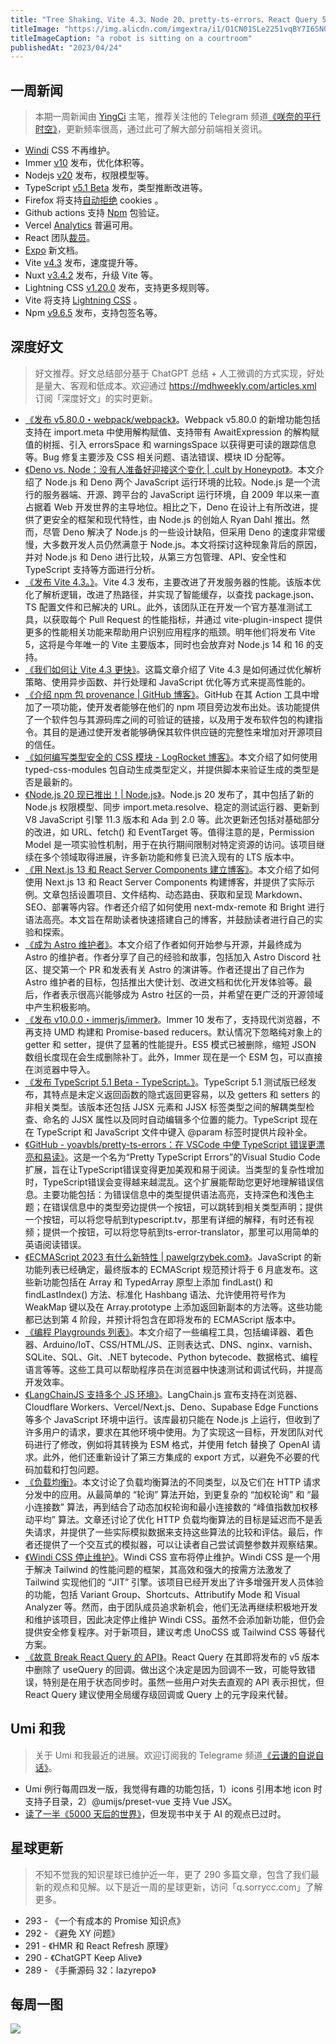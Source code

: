 ```yaml
---
title: "Tree Shaking、Vite 4.3、Node 20、pretty-ts-errors、React Query 5 API"
titleImage: "https://img.alicdn.com/imgextra/i1/O1CN01SLe2251vqBY7I6SN0_!!6000000006223-2-tps-1456-816.png_1200x1200.jpg"
titleImageCaption: "a robot is sitting on a courtroom"
publishedAt: "2023/04/24"
---
```


## 一周新闻
> 本期一周新闻由 [YingCi](https://github.com/fz6m) 主笔，推荐关注他的 Telegram 频道[《咲奈的平行时空》](https://t.me/SakinaSpace)，更新频率很高，通过此可了解大部分前端相关资讯。

 - [Windi](https://windicss.org/posts/sunsetting.html) CSS 不再维护。
 - Immer [v10](https://github.com/immerjs/immer/releases/tag/v10.0.0) 发布，优化体积等。
 - Nodejs [v20](https://github.com/nodejs/node/releases/tag/v20.0.0) 发布，权限模型等。
 - TypeScript [v5.1 Beta](https://github.com/microsoft/TypeScript/releases/tag/v5.1-beta) 发布，类型推断改进等。
 - Firefox 将支持[自动拒绝](https://www.ghacks.net/2023/04/17/firefox-may-interact-with-cookie-prompts-automatically-soon/) cookies 。
 - Github actions 支持 [Npm](https://github.blog/2023-04-19-introducing-npm-package-provenance/) 包验证。
 - Vercel [Analytics](https://vercel.com/blog/vercel-web-analytics-is-now-generally-available) 普遍可用。
 - React 团队[裁员](https://twitter.com/mengdi_en/status/1648718077796786177)。
 - [Expo](https://docs.expo.dev/overview/) 新文档。
 - Vite [v4.3](https://github.com/vitejs/vite/blob/v4.3.1/packages/vite/CHANGELOG.md#430-2023-04-20) 发布，速度提升等。
 - Nuxt [v3.4.2](https://github.com/nuxt/nuxt/releases/tag/v3.4.2) 发布，升级 Vite 等。
 - Lightning CSS [v1.20.0](https://github.com/parcel-bundler/lightningcss/releases/tag/v1.20.0) 发布，支持更多规则等。
 - Vite 将支持 [Lightning CSS](https://github.com/vitejs/vite/pull/12807) 。
 - Npm [v9.6.5](https://github.com/npm/cli/releases/tag/v9.6.5) 发布，支持包签名等。

## 深度好文
> 好文推荐。好文总结部分基于 ChatGPT 总结 + 人工微调的方式实现，好处是量大、客观和低成本。欢迎通过 https://mdhweekly.com/articles.xml 订阅「深度好文」的实时更新。

- [《发布 v5.80.0・webpack/webpack》](https://github.com/webpack/webpack/releases/tag/v5.80.0)。Webpack v5.80.0 的新增功能包括支持在 import.meta 中使用解构赋值、支持带有 AwaitExpression 的解构赋值的树摇、引入 errorsSpace 和 warningsSpace 以获得更可读的跟踪信息等。Bug 修复主要涉及 CSS 相关问题、语法错误、模块 ID 分配等。
- [《Deno vs. Node：没有人准备好迎接这个变化 | .cult by Honeypot》](https://cult.honeypot.io/reads/deno-vs-node-main-differences/)。本文介绍了 Node.js 和 Deno 两个 JavaScript 运行环境的比较。Node.js 是一个流行的服务器端、开源、跨平台的 JavaScript 运行环境，自 2009 年以来一直占据着 Web 开发世界的主导地位。相比之下，Deno 在设计上有所改进，提供了更安全的框架和现代特性，由 Node.js 的创始人 Ryan Dahl 推出。然而，尽管 Deno 解决了 Node.js 的一些设计缺陷，但采用 Deno 的速度非常缓慢，大多数开发人员仍然满意于 Node.js。本文将探讨这种现象背后的原因，并对 Node.js 和 Deno 进行比较，从第三方包管理、API、安全性和 TypeScript 支持等方面进行分析。
- [《发布 Vite 4.3。》](https://vitejs.dev/blog/announcing-vite4-3.html)。Vite 4.3 发布，主要改进了开发服务器的性能。该版本优化了解析逻辑，改进了热路径，并实现了智能缓存，以查找 package.json、TS 配置文件和已解决的 URL。此外，该团队正在开发一个官方基准测试工具，以获取每个 Pull Request 的性能指标，并通过 vite-plugin-inspect 提供更多的性能相关功能来帮助用户识别应用程序的瓶颈。明年他们将发布 Vite 5，这将是今年唯一的 Vite 主要版本，同时也会放弃对 Node.js 14 和 16 的支持。
- [《我们如何让 Vite 4.3 更快》](https://sun0day.github.io/blog/vite/why-vite4_3-is-faster.html)。这篇文章介绍了 Vite 4.3 是如何通过优化解析策略、使用异步函数、并行处理和 JavaScript 优化等方式来提高性能的。
- [《介绍 npm 包 provenance | GitHub 博客》](https://github.blog/2023-04-19-introducing-npm-package-provenance/)。GitHub 在其 Action 工具中增加了一项功能，使开发者能够在他们的 npm 项目旁边发布出处。该功能提供了一个软件包与其源码库之间的可验证的链接，以及用于发布软件包的构建指令。其目的是通过使开发者能够确保其软件供应链的完整性来增加对开源项目的信任。
- [《如何编写类型安全的 CSS 模块 - LogRocket 博客》](http://blog.logrocket.com/write-type-safe-css-modules/)。本文介绍了如何使用 typed-css-modules 包自动生成类型定义，并提供脚本来验证生成的类型是否是最新的。
- [《Node.js 20 现已推出！| Node.js》](https://nodejs.org/en/blog/announcements/v20-release-announce)。Node.js 20 发布了，其中包括了新的 Node.js 权限模型、同步 import.meta.resolve、稳定的测试运行器、更新到 V8 JavaScript 引擎 11.3 版本和 Ada 到 2.0 等。此次更新还包括对基础部分的改进，如 URL、fetch() 和 EventTarget 等。值得注意的是，Permission Model 是一项实验性机制，用于在执行期间限制对特定资源的访问。该项目继续在多个领域取得进展，许多新功能和修复已流入现有的 LTS 版本中。
- [《用 Next.js 13 和 React Server Components 建立博客》](https://maxleiter.com/blog/build-a-blog-with-nextjs-13)。本文介绍了如何使用 Next.js 13 和 React Server Components 构建博客，并提供了实际示例。文章包括设置项目、文件结构、动态路由、获取和呈现 Markdown、SEO、部署等内容。作者还介绍了如何使用 next-mdx-remote 和 Bright 进行语法高亮。本文旨在帮助读者快速搭建自己的博客，并鼓励读者进行自己的实验和探索。
- [《成为 Astro 维护者》](https://www.elian.codes/blog/23-04-12-becoming-an-astro-maintainer/)。本文介绍了作者如何开始参与开源，并最终成为 Astro 的维护者。作者分享了自己的经验和故事，包括加入 Astro Discord 社区、提交第一个 PR 和发表有关 Astro 的演讲等。作者还提出了自己作为 Astro 维护者的目标，包括推出大使计划、改进文档和优化开发体验等。最后，作者表示很高兴能够成为 Astro 社区的一员，并希望在更广泛的开源领域中产生积极影响。
- [《发布 v10.0.0・immerjs/immer》](https://github.com/immerjs/immer/releases/tag/v10.0.0)。Immer 10 发布了，支持现代浏览器，不再支持 UMD 构建和 Promise-based reducers。默认情况下忽略纯对象上的 getter 和 setter，提供了显著的性能提升。ES5 模式已被删除，缩短 JSON 数组长度现在会生成删除补丁。此外，Immer 现在是一个 ESM 包，可以直接在浏览器中导入。
- [《发布 TypeScript 5.1 Beta - TypeScript。》](https://devblogs.microsoft.com/typescript/announcing-typescript-5-1-beta/)。TypeScript 5.1 测试版已经发布，其特点是未定义返回函数的隐式返回更容易，以及 getters 和 setters 的非相关类型。该版本还包括 JJSX 元素和 JJSX 标签类型之间的解耦类型检查、命名的 JJSX 属性以及同时自动编辑多个位置的能力。TypeScript 现在在 TypeScript 和 JavaScript 文件中键入 @param 标签时提供片段补全。
- [《GitHub - yoavbls/pretty-ts-errors：在 VSCode 中使 TypeScript 错误更漂亮和易读》](https://github.com/yoavbls/pretty-ts-errors)。这是一个名为“Pretty TypeScript Errors”的Visual Studio Code扩展，旨在让TypeScript错误变得更加美观和易于阅读。当类型的复杂性增加时，TypeScript错误会变得越来越混乱。这个扩展能帮助您更好地理解错误信息。主要功能包括：为错误信息中的类型提供语法高亮，支持深色和浅色主题；在错误信息中的类型旁边提供一个按钮，可以跳转到相关类型声明；提供一个按钮，可以将您导航到typescript.tv，那里有详细的解释，有时还有视频；提供一个按钮，可以将您导航到ts-error-translator，那里可以用简单的英语阅读错误。
- [《ECMAScript 2023 有什么新特性 | pawelgrzybek.com》](https://pawelgrzybek.com/whats-new-in-ecmascript-2023/)。JavaScript 的新功能列表已经确定，最终版本的 ECMAScript 规范预计将于 6 月底发布。这些新功能包括在 Array 和 TypedArray 原型上添加 findLast() 和 findLastIndex() 方法、标准化 Hashbang 语法、允许使用符号作为 WeakMap 键以及在 Array.prototype 上添加返回新副本的方法等。这些功能都已达到第 4 阶段，并预计将包含在即将发布的 ECMAScript 版本中。
- [《编程 Playgrounds 列表》](https://jvns.ca/blog/2023/04/17/a-list-of-programming-playgrounds/)。本文介绍了一些编程工具，包括编译器、着色器、Arduino/IoT、CSS/HTML/JS、正则表达式、DNS、nginx、varnish、SQLite、SQL、Git、.NET bytecode、Python bytecode、数据格式、编程语言等等。这些工具可以帮助程序员在浏览器中快速测试和调试代码，并提高开发效率。
- [《LangChainJS 支持多个 JS 环境》](https://blog.langchain.dev/js-envs/)。LangChain.js 宣布支持在浏览器、Cloudflare Workers、Vercel/Next.js、Deno、Supabase Edge Functions 等多个 JavaScript 环境中运行。该库最初只能在 Node.js 上运行，但收到了许多用户的请求，要求在其他环境中使用。为了实现这一目标，开发团队对代码进行了修改，例如将其转换为 ESM 格式，并使用 fetch 替换了 OpenAI 请求。此外，他们还重新设计了第三方集成的 export 方式，以避免不必要的代码加载和打包问题。
- [《负载均衡》](https://samwho.dev/load-balancing/)。本文讨论了负载均衡算法的不同类型，以及它们在 HTTP 请求分发中的应用。从最简单的 “轮询” 算法开始，到更复杂的 “加权轮询” 和 “最小连接数” 算法，再到结合了动态加权轮询和最小连接数的 “峰值指数加权移动平均” 算法。文章还讨论了优化 HTTP 负载均衡算法的目标是延迟而不是丢失请求，并提供了一些实际模拟数据来支持这些算法的比较和评估。最后，作者还提供了一个交互式的模拟器，可以让读者自己尝试调整参数并观察结果。
- [《Windi CSS 停止维护》](https://windicss.org/posts/sunsetting.html)。Windi CSS 宣布将停止维护。Windi CSS 是一个用于解决 Tailwind 的性能问题的框架，其高效和强大的按需方法激发了 Tailwind 实现他们的 “JIT” 引擎。该项目已经开发出了许多增强开发人员体验的功能，包括 Variant Group、Shortcuts、Attributify Mode 和 Visual Analyzer 等。然而，由于团队成员追求新机会，他们无法再继续积极地开发和维护该项目，因此决定停止维护 Windi CSS。虽然不会添加新功能，但仍会提供安全修复程序。对于新项目，建议考虑 UnoCSS 或 Tailwind CSS 等替代方案。
- [《故意 Break React Query 的 API》](https://tkdodo.eu/blog/breaking-react-querys-api-on-purpose)。React Query 在其即将发布的 v5 版本中删除了 useQuery 的回调。做出这个决定是因为回调不一致，可能导致错误，特别是在用于状态同步时。虽然一些用户对失去直观的 API 表示担忧，但 React Query 建议使用全局缓存级回调或 Query 上的元字段来代替。

## Umi 和我
> 关于 Umi 和我最近的进展。欢迎订阅我的 Telegrame 频道[《云谦的自说自话》](https://t.me/yqtalk)。

- Umi 例行每周四发一版，我觉得有趣的功能包括，1）icons 引用本地 icon 时支持子目录，2）@umijs/preset-vue 支持 Vue JSX。
- [读了一半《5000 天后的世界》](https://t.me/yqtalk/344)，但发现书中关于 AI 的观点已过时。

## 星球更新
> 不知不觉我的知识星球已维护近一年，更了 290 多篇文章，包含了我们最新的观点和见解。以下是近一周的星球更新，访问「q.sorrycc.com」了解更多。

- 293 - 《一个有成本的 Promise 知识点》
- 292 - 《避免 XY 问题》
- 291 - 《HMR 和 React Refresh 原理》
- 290 - 《ChatGPT Keep Alive》
- 289 - 《手撕源码 32：lazyrepo》

## 每周一图

![](https://img.alicdn.com/imgextra/i4/O1CN01SAmkYt1hahXMH4M3o_!!6000000004294-0-tps-1952-1888.jpg)
